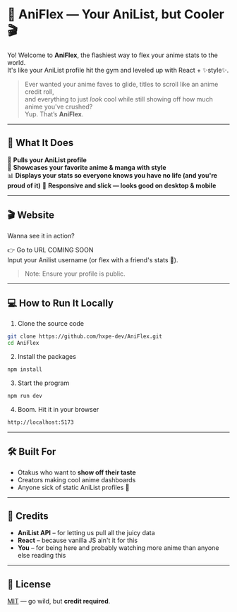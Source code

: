 # 🌸 AniFlex — Your AniList, but Cooler 🎬

Yo! Welcome to **AniFlex**, the flashiest way to flex your anime stats to the world.  
It's like your AniList profile hit the gym and leveled up with React + ✨style✨.

> Ever wanted your anime faves to glide, titles to scroll like an anime credit roll,  
> and everything to just *look* cool while still showing off how much anime you've crushed?  
> Yup. That’s **AniFlex**.

---

## 🎯 What It Does

🧠 **Pulls your AniList profile**  
🎥 **Showcases your favorite anime & manga with style**  
📊 **Displays your stats so everyone knows you have no life (and you're proud of it)**
💯 **Responsive and slick — looks good on desktop & mobile**

---

## 🎬 Website

Wanna see it in action?

👉 Go to URL COMING SOON  
Input your Anilist username (or flex with a friend's stats 👀).
> Note: Ensure your profile is public.

---

## 💻 How to Run It Locally
1. Clone the source code
```bash
git clone https://github.com/hxpe-dev/AniFlex.git
cd AniFlex
```

2. Install the packages 
```bash
npm install
```

3. Start the program
```bash
npm run dev
```

4. Boom. Hit it in your browser
```bash
http://localhost:5173
```

---

## 🛠️ Built For
- Otakus who want to **show off their taste**
- Creators making cool anime dashboards
- Anyone sick of static AniList profiles 😤

---

## 🤝 Credits
- **AniList API** – for letting us pull all the juicy data
- **React** – because vanilla JS ain't it for this
- **You** – for being here and probably watching more anime than anyone else reading this

---

## 📄 License
[MIT](LICENSE.md) — go wild, but **credit required**.
